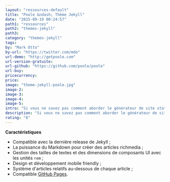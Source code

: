 ```yaml
---
layout: "ressources-default"
title: "Poole &ndash; Thème Jekyll"
date: "2015-09-19 00:24:57"
path1: "ressources"
path2: "themes-jekyll"
path3:
category: "themes-jekyll"
tags:
by: "Mark Otto"
by-url: "https://twitter.com/mdo"
url-demo: "http://getpoole.com"
url-version-gratuite:
url-github: "https://github.com/poole/poole"
url-buy:
pricecurrency:
price:
image: "theme-jekyll-poole.jpg"
image-2:
image-3:
image-4:
image-5:
intro: "Si vous ne savez pas comment aborder le générateur de site statique Jekyll, commencez par installer ce thème. Il vous fournira une version standard d'un environnement Jekyll via des exemples de templates, de pages, d'articles, de flux RSS et de feuilles de style."
description: "Si vous ne savez pas comment aborder le générateur de site statique Jekyll, commencez par installer ce thème"
rating: "8"
---
```

**Caractéristiques**

* Compatible avec la dernière release de Jekyll ;
* La puissance du Markdown pour créer des articles richmedia ;
* Gestion des tailles de textes et des dimensions de composants UI avec les unités `rem` ;
* Design et développement mobile friendly ;
* Système d'articles relatifs au-dessous de chaque article ;
* Compatible [GitHub Pages](https://pages.github.com/).
